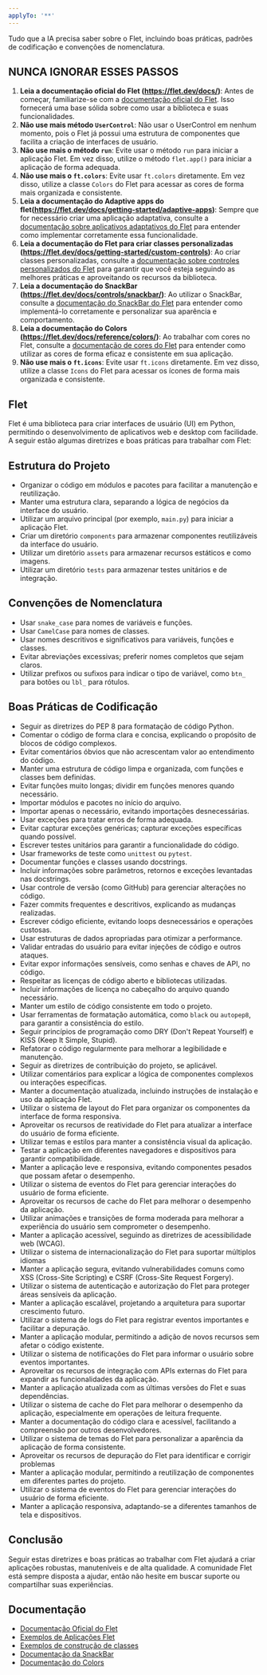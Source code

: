```yaml
---
applyTo: '**'
---
```

Tudo que a IA precisa saber sobre o Flet, incluindo boas práticas, padrões de codificação e convenções de nomenclatura.

## NUNCA IGNORAR ESSES PASSOS
1. **Leia a documentação oficial do Flet (https://flet.dev/docs/)**: Antes de começar, familiarize-se com a [documentação oficial do Flet](https://flet.dev/docs/). Isso fornecerá uma base sólida sobre como usar a biblioteca e suas funcionalidades.
2. **Não use mais método `UserControl`**: Não usar o UserControl em nenhum momento, pois o Flet já possui uma estrutura de componentes que facilita a criação de interfaces de usuário.
3. **Não use mais o método `run`**: Evite usar o método `run` para iniciar a aplicação Flet. Em vez disso, utilize o método `flet.app()` para iniciar a aplicação de forma adequada.
4. **Não use mais o `ft.colors`**: Evite usar `ft.colors` diretamente. Em vez disso, utilize a classe `Colors` do Flet para acessar as cores de forma mais organizada e consistente.
4. **Leia a documentação do Adaptive apps do flet(https://flet.dev/docs/getting-started/adaptive-apps)**: Sempre que for necessário criar uma aplicação adaptativa, consulte a [documentação sobre aplicativos adaptativos do Flet](https://flet.dev/docs/getting-started/adaptive-apps) para entender como implementar corretamente essa funcionalidade.
5. **Leia a documentação do Flet para criar classes personalizadas (https://flet.dev/docs/getting-started/custom-controls)**: Ao criar classes personalizadas, consulte a [documentação sobre controles personalizados do Flet](https://flet.dev/docs/getting-started/custom-controls) para garantir que você esteja seguindo as melhores práticas e aproveitando os recursos da biblioteca.
6. **Leia a documentação do SnackBar (https://flet.dev/docs/controls/snackbar/)**: Ao utilizar o SnackBar, consulte a [documentação do SnackBar do Flet](https://flet.dev/docs/controls/snackbar/) para entender como implementá-lo corretamente e personalizar sua aparência e comportamento.
7. **Leia a documentação do Colors (https://flet.dev/docs/reference/colors/)**: Ao trabalhar com cores no Flet, consulte a [documentação de cores do Flet](https://flet.dev/docs/reference/colors/) para entender como utilizar as cores de forma eficaz e consistente em sua aplicação.
8. **Não use mais o `ft.icons`**: Evite usar `ft.icons` diretamente. Em vez disso, utilize a classe `Icons` do Flet para acessar os ícones de forma mais organizada e consistente.  



## Flet
Flet é uma biblioteca para criar interfaces de usuário (UI) em Python, permitindo o desenvolvimento de aplicativos web e desktop com facilidade. A seguir estão algumas diretrizes e boas práticas para trabalhar com Flet:

## Estrutura do Projeto
- Organizar o código em módulos e pacotes para facilitar a manutenção e reutilização.
- Manter uma estrutura clara, separando a lógica de negócios da interface do usuário.
- Utilizar um arquivo principal (por exemplo, `main.py`) para iniciar a aplicação Flet.
- Criar um diretório `components` para armazenar componentes reutilizáveis da interface do usuário.
- Utilizar um diretório `assets` para armazenar recursos estáticos e como imagens.
- Utilizar um diretório `tests` para armazenar testes unitários e de integração.

## Convenções de Nomenclatura
- Usar `snake_case` para nomes de variáveis e funções.
- Usar `CamelCase` para nomes de classes.   
- Usar nomes descritivos e significativos para variáveis, funções e classes.
- Evitar abreviações excessivas; preferir nomes completos que sejam claros.
- Utilizar prefixos ou sufixos para indicar o tipo de variável, como `btn_` para botões ou `lbl_` para rótulos.

## Boas Práticas de Codificação
- Seguir as diretrizes do PEP 8 para formatação de código Python.
- Comentar o código de forma clara e concisa, explicando o propósito de blocos de código complexos.
- Evitar comentários óbvios que não acrescentam valor ao entendimento do código.
- Manter uma estrutura de código limpa e organizada, com funções e classes bem definidas.
- Evitar funções muito longas; dividir em funções menores quando necessário.
- Importar módulos e pacotes no início do arquivo.
- Importar apenas o necessário, evitando importações desnecessárias.
- Usar exceções para tratar erros de forma adequada.
- Evitar capturar exceções genéricas; capturar exceções específicas quando possível.
- Escrever testes unitários para garantir a funcionalidade do código.
- Usar frameworks de teste como `unittest` ou `pytest`.
- Documentar funções e classes usando docstrings.
- Incluir informações sobre parâmetros, retornos e exceções levantadas nas docstrings.
- Usar controle de versão (como GitHub) para gerenciar alterações no código.
- Fazer commits frequentes e descritivos, explicando as mudanças realizadas.
- Escrever código eficiente, evitando loops desnecessários e operações custosas.
- Usar estruturas de dados apropriadas para otimizar a performance.
- Validar entradas do usuário para evitar injeções de código e outros ataques.
- Evitar expor informações sensíveis, como senhas e chaves de API, no código.
- Respeitar as licenças de código aberto e bibliotecas utilizadas.
- Incluir informações de licença no cabeçalho do arquivo quando necessário.
- Manter um estilo de código consistente em todo o projeto.
- Usar ferramentas de formatação automática, como `black` ou `autopep8`, para garantir a consistência do estilo.
- Seguir princípios de programação como DRY (Don't Repeat Yourself) e KISS (Keep It Simple, Stupid).
- Refatorar o código regularmente para melhorar a legibilidade e manutenção.
- Seguir as diretrizes de contribuição do projeto, se aplicável.
- Utilizar comentários para explicar a lógica de componentes complexos ou interações específicas.
- Manter a documentação atualizada, incluindo instruções de instalação e uso da aplicação Flet.
- Utilizar o sistema de layout do Flet para organizar os componentes da interface de forma responsiva.
- Aproveitar os recursos de reatividade do Flet para atualizar a interface do usuário de forma eficiente.
- Utilizar temas e estilos para manter a consistência visual da aplicação.
- Testar a aplicação em diferentes navegadores e dispositivos para garantir compatibilidade.
- Manter a aplicação leve e responsiva, evitando componentes pesados que possam afetar o desempenho.
- Utilizar o sistema de eventos do Flet para gerenciar interações do usuário de forma eficiente.
- Aproveitar os recursos de cache do Flet para melhorar o desempenho da aplicação.
- Utilizar animações e transições de forma moderada para melhorar a experiência do usuário sem comprometer o desempenho.
- Manter a aplicação acessível, seguindo as diretrizes de acessibilidade web (WCAG).
- Utilizar o sistema de internacionalização do Flet para suportar múltiplos idiomas
- Manter a aplicação segura, evitando vulnerabilidades comuns como XSS (Cross-Site Scripting) e CSRF (Cross-Site Request Forgery).
- Utilizar o sistema de autenticação e autorização do Flet para proteger áreas sensíveis da aplicação.
- Manter a aplicação escalável, projetando a arquitetura para suportar crescimento futuro.
- Utilizar o sistema de logs do Flet para registrar eventos importantes e facilitar a depuração.
- Manter a aplicação modular, permitindo a adição de novos recursos sem afetar o código existente.
- Utilizar o sistema de notificações do Flet para informar o usuário sobre eventos importantes.
- Aproveitar os recursos de integração com APIs externas do Flet para expandir as funcionalidades da aplicação.
- Manter a aplicação atualizada com as últimas versões do Flet e suas dependências.
- Utilizar o sistema de cache do Flet para melhorar o desempenho da aplicação, especialmente em operações de leitura frequente.
- Manter a documentação do código clara e acessível, facilitando a compreensão por outros desenvolvedores.
- Utilizar o sistema de temas do Flet para personalizar a aparência da aplicação de forma consistente.
- Aproveitar os recursos de depuração do Flet para identificar e corrigir problemas
- Manter a aplicação modular, permitindo a reutilização de componentes em diferentes partes do projeto.
- Utilizar o sistema de eventos do Flet para gerenciar interações do usuário de forma eficiente.
- Manter a aplicação responsiva, adaptando-se a diferentes tamanhos de tela e dispositivos.

## Conclusão
Seguir estas diretrizes e boas práticas ao trabalhar com Flet ajudará a criar aplicações robustas, manuteníveis e de alta qualidade. A comunidade Flet está sempre disposta a ajudar, então não hesite em buscar suporte ou compartilhar suas experiências.

## Documentação
- [Documentação Oficial do Flet](https://flet.dev/docs/)
- [Exemplos de Aplicações Flet](https://flet.dev/docs/examples/)
- [Exemplos de construção de classes](https://flet.dev/docs/getting-started/custom-controls)
- [Documentação da SnackBar](https://flet.dev/docs/controls/snackbar/)
- [Documentação do Colors](https://flet.dev/docs/reference/colors/)






